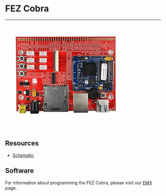 # FEZ Cobra
---
![FEZ Cobra](images/fez-cobra.jpg)

## Resources

* [Schematic](http://files.ghielectronics.com/downloads/Schematics/FEZ/FEZ%20Cobra%20Rev%201.3%20Schematic.pdf)

## Software

For information about programming the FEZ Cobra, please visit our [EMX](../core/emx.md) page.